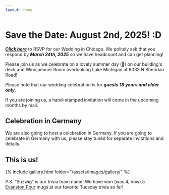 ```yaml
---
layout: home
---
```


# Save the Date: August 2nd, 2025! :D

[**_Click here_**](https://docs.google.com/forms/d/e/1FAIpQLSeZ8H52jUqlcatsEYVnrIcFLwCbn2oKvupe7Xkpm5zCgeXAKA/viewform?usp=dialog) to RSVP for our Wedding in Chicago. We politely ask that you respond by **_March 24th, 2025_** so we have headcount and can get planning!

Please join us as we celebrate on a lovely summer day (🤞) on our building's deck and Windjammer Room overlooking Lake Michigan at 6033 N Sheridan Road!

Please note that our wedding celebration is for **_guests 18 years and older only_**.

If you are joining us, a hand-stamped invitation will come in the upcoming months by mail.

## Celebration in Germany

We are also going to host a celebration in Germany.
If you are going to celebrate in Germany with us, please stay tuned for separate invitations and details.

## This is us!

{% include gallery.html folder="/assets/images/gallery/" %}

P.S. “Suzwig” is our trivia team name! We have won (was 4, now) 5 [Evanston Pour](https://www.evanstonpour.com/) mugs at our favorite Tuesday trivia so far!

